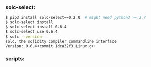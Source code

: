 ### solc-select:
``` BASH
$ pip3 install solc-select==0.2.0  # might need python3 >= 3.7
$ solc-select install 
$ solc-select install 0.6.4
$ solc-select use 0.6.4
$ solc --version
solc, the solidity compiler commandline interface
Version: 0.6.4+commit.1dca32f3.Linux.g++
```

### scripts:
